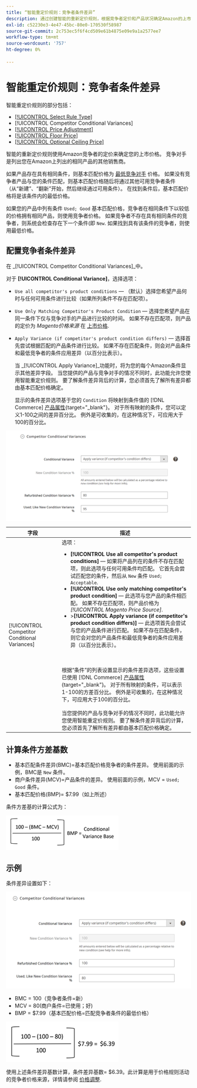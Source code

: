 ```yaml
---
title: “智能重定价规则：竞争者条件差异”
description: 通过创建智能的重新定价规则，根据竞争者定价和产品状况确定Amazon的上市价格。
exl-id: c52230e3-4e47-45bc-80e0-170530f58987
source-git-commit: 2c753ec5f6f4cd509e61b4875e09e9a1a2577ee7
workflow-type: tm+mt
source-wordcount: '757'
ht-degree: 0%

---
```


# 智能重定价规则：竞争者条件差异

智能重定价规则的部分包括：

- [[!UICONTROL Select Rule Type]](./intelligent-repricing-rules.md)
- [!UICONTROL Competitor Conditional Variances]
- [[!UICONTROL Price Adjustment]](./price-adjustment.md)
- [[!UICONTROL Floor Price]](./floor-price.md)
- [[!UICONTROL Optional Ceiling Price]](./optional-ceiling-price.md)

智能的重新定价规则使用Amazon竞争者的定价来确定您的上市价格。 竞争对手是列出您在Amazon上列出的相同产品的其他销售商。

如果产品存在具有相同条件，则基本匹配价格为 [最低竞争对手](./lowest-competitor-pricing.md) 价格。 如果没有竞争者产品与您的条件匹配，则基本匹配价格随后将通过其他可用竞争者条件（从“新建”、“翻新”开始，然后继续通过可用条件）。 在找到条件后，基本匹配价格将是该条件内的最低价格。

如果您的产品中列有条件 `Used; Good` 基本匹配价格，竞争者在相同条件下以较低的价格拥有相同产品，则使用竞争者价格。 如果竞争者不存在具有相同条件的竞争者，则系统会检查存在下一个条件(即 `New`. 如果找到具有该条件的竞争者，则使用最低价格。

## 配置竞争者条件差异

在 _[!UICONTROL Competitor Conditional Variances]_中。

对于 **[!UICONTROL Conditional Variance]**，选择选项：

- `Use all competitor's product conditions`  — （默认）选择您希望产品何时与任何可用条件进行比较（如果所列条件不存在匹配项）。

- `Use Only Matching Competitor's Product Condition`  — 选择您希望产品在同一条件下仅与竞争对手的产品进行比较的时间。 如果不存在匹配项，则产品的定价为 _Magento价格来源_ 在 [上市价格](./listing-price.md).

- `Apply Variance (if competitor's product condition differs)`  — 选择首先尝试根据匹配的产品条件进行比较。 如果不存在匹配条件，则会对产品条件和最低竞争者的条件应用差异（以百分比表示）。

   当 _[!UICONTROL Apply Variance]_功能时，将为您的每个Amazon条件显示其他差异字段。 当您提供的产品与竞争对手的情况不同时，此功能允许您使用智能重定价规则。 要了解条件差异背后的计算，您必须首先了解所有差异都由基本匹配价格确定。

   显示的条件差异选项基于您的 `Condition` 将映射到条件值的 [!DNL Commerce] [产品属性](https://docs.magento.com/user-guide/catalog/product-attributes.html){target=&quot;_blank&quot;}。 对于所有映射的条件，您可以定义1-100之间的差异百分比。 例外是可收集的，在这种情况下，可应用大于100的百分比。

![智能重定价规则 — 竞争者条件差异](assets/amazon-competitor-cond-variances.png)

| 字段 | 描述 |
|--- |--- |
| [!UICONTROL Competitor Conditional Variances] | 选项： <ul><li>**[!UICONTROL Use all competitor's product conditions]**  — 如果将产品列在的条件不存在匹配项，则此选项与任何可用条件均匹配。 它首先会尝试匹配您的条件，然后从 `New` 条件 `Used; Acceptable`.</li><li>**[!UICONTROL Use only matching competitor's product condition]**  — 此选项与您产品的条件相匹配。 如果不存在匹配项，则产品价格为 _[!UICONTROL Magento Price Source]_.</li><li>>**[!UICONTROL Apply variance (if competitor's product condition differs)]**  — 此选项首先会尝试与您的产品条件进行匹配。 如果不存在匹配条件，则它会对您的产品条件和最低竞争者的条件应用差异（以百分比表示）。</li></ul><br><br>根据“条件”的列表设置显示的条件差异选项，这些设置已使用 [!DNL Commerce] [产品属性](https://docs.magento.com/user-guide/catalog/product-attributes.html){target=&quot;_blank&quot;}。 对于所有映射的条件，可以表示1-100的方差百分比。 例外是可收集的，在这种情况下，可应用大于100的百分比。<br><br>当您提供的产品与竞争对手的情况不同时，此功能允许您使用智能重定价规则。 要了解条件差异背后的计算，您必须首先了解所有差异都由基本匹配价格确定。 |

## 计算条件方差基数

- 基本匹配条件差异(BMC)=基本匹配价格竞争者的条件差异。 使用前面的示例，BMC是 `New` 条件。
- 商户条件差异(MCV)=产品条件的差异。 使用前面的示例，MCV = `Used; Good` 条件。
- 基本匹配价格(BMP)= $7.99（如上所述）

条件方差基的计算公式为：

![条件方差基计算公式](assets/amazon-cond-variance-calc-1.png)

## 示例

条件差异设置如下：

![条件变量设置](assets/amazon-cond-variances.png)

- BMC = 100（竞争者条件=新）
- MCV = 80(商户条件=已使用；好)
- BMP = $7.99（基本匹配价格=匹配竞争者条件的最低价格）

![条件方差基计算示例](assets/amazon-cond-variance-calc-2.png)

使用上述条件差异基数计算，条件差异基数= $6.39。此计算是用于价格规则活动的竞争者价格来源，详情请参阅 [价格调整](./price-adjustment.md).
